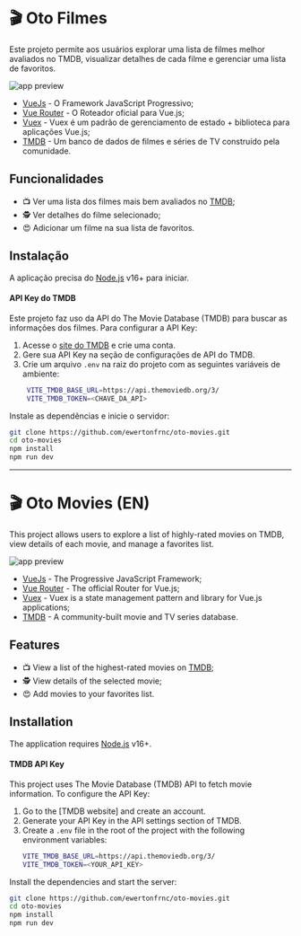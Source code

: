 # 🎬 Oto Filmes 
Este projeto permite aos usuários explorar uma lista de filmes melhor avaliados no TMDB, visualizar detalhes de cada filme e gerenciar uma lista de favoritos.

![app preview](https://i.imgur.com/sS5Hp4F.gif)

- [VueJs] - O Framework JavaScript Progressivo;
- [Vue Router] - O Roteador oficial para Vue.js;
- [Vuex] - Vuex é um padrão de gerenciamento de estado + biblioteca para aplicações Vue.js;
- [TMDB] - Um banco de dados de filmes e séries de TV construído pela comunidade.

## Funcionalidades
- 📺 Ver uma lista dos filmes mais bem avaliados no [TMDB];
- 🕵️ Ver detalhes do filme selecionado;
- 😍 Adicionar um filme na sua lista de favoritos.


## Instalação
A aplicação precisa do [Node.js](https://nodejs.org/) v16+ para iniciar.

#### API Key do TMDB
Este projeto faz uso da API do The Movie Database (TMDB) para buscar as informações dos filmes. Para configurar a API Key:
1. Acesse o [site do TMDB] e crie uma conta.
2. Gere sua API Key na seção de configurações de API do TMDB.
3. Crie um arquivo `.env` na raiz do projeto com as seguintes variáveis de ambiente:
    ```sh
     VITE_TMDB_BASE_URL=https://api.themoviedb.org/3/
     VITE_TMDB_TOKEN=<CHAVE_DA_API>
    ```

Instale as dependências e inicie o servidor:
```sh
git clone https://github.com/ewertonfrnc/oto-movies.git
cd oto-movies
npm install
npm run dev
```

***

# 🎬 Oto Movies (EN)

This project allows users to explore a list of highly-rated movies on TMDB, view details of each movie, and manage a favorites list.

![app preview](https://i.imgur.com/sS5Hp4F.gif)

- [VueJs] - The Progressive JavaScript Framework;
- [Vue Router] - The official Router for Vue.js;
- [Vuex] - Vuex is a state management pattern and library for Vue.js applications;
- [TMDB] - A community-built movie and TV series database.

## Features
- 📺 View a list of the highest-rated movies on [TMDB];
- 🕵️ View details of the selected movie;
- 😍 Add movies to your favorites list.

## Installation
The application requires [Node.js](https://nodejs.org/) v16+.

#### TMDB API Key
This project uses The Movie Database (TMDB) API to fetch movie information. To configure the API Key:

1. Go to the [TMDB website] and create an account.
2. Generate your API Key in the API settings section of TMDB.
3. Create a `.env` file in the root of the project with the following environment variables:
    ```sh
    VITE_TMDB_BASE_URL=https://api.themoviedb.org/3/
    VITE_TMDB_TOKEN=<YOUR_API_KEY>
    ```

Install the dependencies and start the server:
```sh
git clone https://github.com/ewertonfrnc/oto-movies.git
cd oto-movies
npm install
npm run dev
```

[VueJs]: https://vuejs.org
[Vuex]: https://vuex.vuejs.org/
[Vue Router]: https://router.vuejs.org
[TMDB]: https://www.themoviedb.org/
[site do TMDB]: https://developer.themoviedb.org/docs/getting-started
